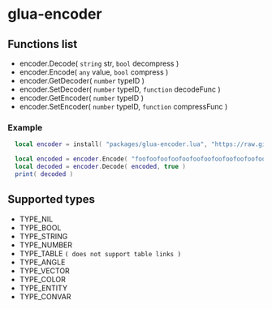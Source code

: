 # glua-encoder

## Functions list
- encoder.Decode( `string` str, `bool` decompress )
- encoder.Encode( `any` value, `bool` compress )
- encoder.GetDecoder( `number` typeID )
- encoder.SetDecoder( `number` typeID, `function` decodeFunc )
- encoder.GetEncoder( `number` typeID )
- encoder.SetEncoder( `number` typeID, `function` compressFunc )

### Example
```lua
  local encoder = install( "packages/glua-encoder.lua", "https://raw.githubusercontent.com/Pika-Software/glua-encoder/main/lua/packages/glua-encoder.lua" )

  local encoded = encoder.Encode( "foofoofoofoofoofoofoofoofoofoofoofoofoofoofoofoofoofoofoofoofoofoo", true )
  local decoded = encoder.Decode( encoded, true )
  print( decoded )

```

## Supported types
- TYPE_NIL
- TYPE_BOOL
- TYPE_STRING
- TYPE_NUMBER
- TYPE_TABLE `( does not support table links )`
- TYPE_ANGLE
- TYPE_VECTOR
- TYPE_COLOR
- TYPE_ENTITY
- TYPE_CONVAR
